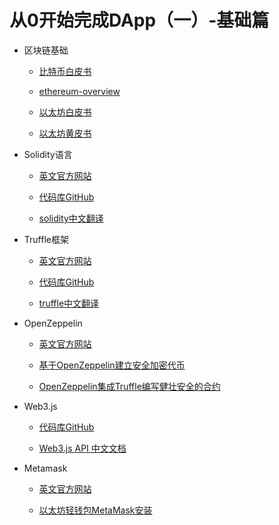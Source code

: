 # 从0开始完成DApp（一）-基础篇

- 区块链基础

    - [比特币白皮书](http://www.8btc.com/wiki/bitcoin-a-peer-to-peer-electronic-cash-system)

    - [ethereum-overview](http://truffleframework.com/tutorials/ethereum-overview)

    - [以太坊白皮书](https://github.com/ethereum/wiki/wiki/%5B%E4%B8%AD%E6%96%87%5D-%E4%BB%A5%E5%A4%AA%E5%9D%8A%E7%99%BD%E7%9A%AE%E4%B9%A6)

    - [以太坊黄皮书](https://ethereum.github.io/yellowpaper/paper.pdf)

- Solidity语言

    - [英文官方网站](https://solidity.readthedocs.io/)

    - [代码库GitHub](https://github.com/ethereum/solidity)

    - [solidity中文翻译](http://www.tryblockchain.org/index.html)

- Truffle框架

    - [英文官方网站](http://truffleframework.com/)

    - [代码库GitHub](https://github.com/trufflesuite/truffle)

    - [truffle中文翻译](http://truffle.tryblockchain.org/)

- OpenZeppelin

    - [英文官方网站](http://truffleframework.com/tutorials/robust-smart-contracts-with-openzeppelin)

    - [基于OpenZeppelin建立安全加密代币](https://www.jianshu.com/p/40d9e6ea120b)

    - [OpenZeppelin集成Truffle编写健壮安全的合约](http://me.tryblockchain.org/robust-smart-contracts-with-openzeppelin.html) 

- Web3.js

    - [代码库GitHub](https://github.com/ethereum/web3.js)

    - [Web3.js API 中文文档](http://web3.tryblockchain.org/)

- Metamask

    - [英文官方网站](https://metamask.io/)

    - [以太坊轻钱包MetaMask安装](https://blog.csdn.net/MyHerux/article/details/80310595)